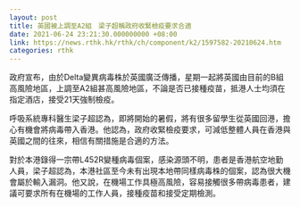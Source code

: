 ```yaml
---
layout: post
title: 英國被上調至A2組　梁子超稱政府收緊檢疫要求合適
date: 2021-06-24 23:21:30.000000000 +08:00
link: https://news.rthk.hk/rthk/ch/component/k2/1597582-20210624.htm
categories: rthk
---
```


政府宣布，由於Delta變異病毒株於英國廣泛傳播，星期一起將英國由目前的B組高風險地區，上調至A2組甚高風險地區，不論是否已接種疫苗，抵港人士均須在指定酒店，接受21天強制檢疫。

呼吸系統專科醫生梁子超認為，即將開始的暑假，將有很多留學生從英國回港，擔心有機會將病毒帶入香港。他認為，政府收緊檢疫要求，可減低整體人員在香港與英國之間的往來，相信有關措施是合適的方法。

對於本港錄得一宗帶L452R變種病毒個案，感染源頭不明，患者是香港航空地勤人員，梁子超認為，本港社區至今未有出現本地帶同樣病毒株的個案，認為很大機會屬於輸入漏洞。他又說，在機場工作具極高風險，容易接觸很多帶病毒患者，建議可要求所有在機場的工作人員，接種疫苗和接受定期檢測。
